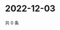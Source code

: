 # 2022-12-03

共 0 条

<!-- BEGIN WEIBO -->
<!-- 最后更新时间 Sat Dec 03 2022 04:14:37 GMT+0800 (China Standard Time) -->

<!-- END WEIBO -->
